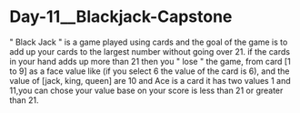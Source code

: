 # Day-11__Blackjack-Capstone

" Black Jack " is a game played using cards and the goal of the game is to add up your cards to the largest number without going over 21. if the cards in your hand adds up more than 21 then you " lose " the game, from card [1 to 9] as a face value like (if you select 6 the value of the card is 6), and the value of [jack, king, queen] are 10 and Ace is a card it has two values 1 and 11,you can chose your value base on your score is less than 21 or greater than 21.
